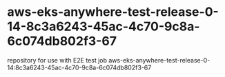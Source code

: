 # aws-eks-anywhere-test-release-0-14-8c3a6243-45ac-4c70-9c8a-6c074db802f3-67
repository for use with E2E test job aws-eks-anywhere-test-release-0-14:8c3a6243-45ac-4c70-9c8a-6c074db802f3-67
